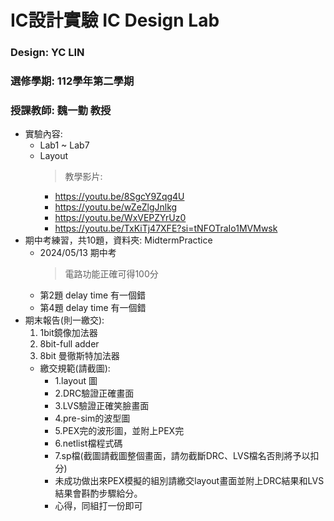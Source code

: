 # IC設計實驗 IC Design Lab
### Design: YC LIN
### 選修學期: 112學年第二學期
### 授課教師: 魏一勤 教授

- 實驗內容:
  - Lab1 ~ Lab7
  - Layout
    > 教學影片:
    - https://youtu.be/8SgcY9Zqg4U
    - https://youtu.be/wZeZlgJnlkg
    - https://youtu.be/WxVEPZYrUz0
    - https://youtu.be/TxKiTj47XFE?si=tNFOTraIo1MVMwsk
- 期中考練習，共10題，資料夾: MidtermPractice
  - 2024/05/13 期中考
    > 電路功能正確可得100分
  - 第2題 delay time 有一個錯 
  - 第4題 delay time 有一個錯
- 期末報告(則一繳交):
  1.  1bit鏡像加法器
  2.  8bit-full adder
  3.  8bit 曼徹斯特加法器
  - 繳交規範(請截圖):
      - 1.layout 圖
      - 2.DRC驗證正確畫面
      - 3.LVS驗證正確笑臉畫面
      - 4.pre-sim的波型圖
      - 5.PEX完的波形圖，並附上PEX完
      - 6.netlist檔程式碼
      - 7.sp檔(截圖請截圖整個畫面，請勿截斷DRC、LVS檔名否則將予以扣分)
      - 未成功做出來PEX模擬的組別請繳交layout畫面並附上DRC結果和LVS結果會斟酌步驟給分。
      - 心得，同組打一份即可
 
